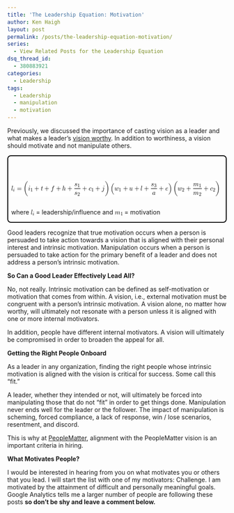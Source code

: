 ```yaml
---
title: 'The Leadership Equation: Motivation'
author: Ken Haigh
layout: post
permalink: /posts/the-leadership-equation-motivation/
series:
  - View Related Posts for the Leadership Equation
dsq_thread_id:
  - 380883921
categories:
  - Leadership
tags:
  - Leadership
  - manipulation
  - motivation
---
```

Previously, we discussed the importance of casting vision as a leader and what makes a leader&#8217;s [vision worthy][1]. In addition to worthiness, a vision should motivate and not manipulate others.

<div style="border: 2px solid #000; padding: 7px 7px 0px; margin-bottom: 7px; border-radius: 8px; -moz-border-radius: 8px; -webkit-border-radius: 8px;">
  <p class="ql-left-displayed-equation" style="line-height: 36px;">
    <span class="ql-right-eqno"> &nbsp; </span><span class="ql-left-eqno"> &nbsp; </span><img src="/wp-content/ql-cache/quicklatex.com-1add2105e78d180c2c56e665e406a4db_l3.png" height="36" width="477" class="ql-img-displayed-equation " alt="&#92;&#91; &#108;&#95;&#105;&#32;&#61;&#32;&#92;&#108;&#101;&#102;&#116;&#32;&#40;&#32;&#105;&#95;&#49;&#32;&#43;&#32;&#116;&#32;&#43;&#32;&#102;&#32;&#43;&#32;&#104;&#32;&#43;&#32;&#92;&#102;&#114;&#97;&#99;&#123;&#115;&#95;&#49;&#125;&#123;&#115;&#95;&#50;&#125;&#32;&#43;&#32;&#99;&#95;&#49;&#32;&#43;&#32;&#106;&#92;&#114;&#105;&#103;&#104;&#116;&#32;&#41;&#92;&#108;&#101;&#102;&#116;&#32;&#40;&#32;&#119;&#95;&#49;&#32;&#43;&#32;&#117;&#32;&#43;&#32;&#108;&#32;&#43;&#32;&#92;&#102;&#114;&#97;&#99;&#123;&#115;&#95;&#51;&#125;&#123;&#97;&#125;&#32;&#43;&#32;&#101;&#32;&#92;&#114;&#105;&#103;&#104;&#116;&#32;&#41;&#92;&#108;&#101;&#102;&#116;&#32;&#40;&#32;&#119;&#95;&#50;&#32;&#43;&#32;&#92;&#102;&#114;&#97;&#99;&#123;&#109;&#95;&#49;&#125;&#123;&#109;&#95;&#50;&#125;&#32;&#43;&#32;&#99;&#95;&#50;&#32;&#32;&#92;&#114;&#105;&#103;&#104;&#116;&#32;&#41; &#92;&#93;" title="Rendered by QuickLaTeX.com" />
  </p>
  
  <p>
    where <img src="/wp-content/ql-cache/quicklatex.com-0c4401c34d885cf9bd7f1d7f7e127004_l3.png" class="ql-img-inline-formula " alt="&#108;&#95;&#105;" title="Rendered by QuickLaTeX.com" height="13" width="8" style="vertical-align: -2px;" /> = leadership/influence and <img src="/wp-content/ql-cache/quicklatex.com-357f857e4b63dde25613e6d97cd4b70d_l3.png" class="ql-img-inline-formula " alt="&#109;&#95;&#49;" title="Rendered by QuickLaTeX.com" height="10" width="18" style="vertical-align: -3px;" /> = motivation
  </p>
</div>

Good leaders recognize that true motivation occurs when a person is persuaded to take action towards a vision that is aligned with their personal interest and intrinsic motivation. Manipulation occurs when a person is persuaded to take action for the primary benefit of a leader and does not address a person&#8217;s intrinsic motivation.

**So Can a Good Leader Effectively Lead All?**

<!--more-->

No, not really. Intrinsic motivation can be defined as self-motivation or motivation that comes from within. A vision, i.e., external motivation must be congruent with a person&#8217;s intrinsic motivation. A vision alone, no matter how worthy, will ultimately not resonate with a person unless it is aligned with one or more internal motivators.

In addition, people have different internal motivators. A vision will ultimately be compromised in order to broaden the appeal for all.

**Getting the Right People Onboard**

As a leader in any organization, finding the right people whose intrinsic motivation is aligned with the vision is critical for success. Some call this &#8220;fit.&#8221;


A leader, whether they intended or not, will ultimately be forced into manipulating those that do not &#8220;fit&#8221; in order to get things done. Manipulation never ends well for the leader or the follower. The impact of manipulation is scheming, forced compliance, a lack of response, win / lose scenarios, resentment, and discord.

This is why at <a href="http://www.peoplematter.com" title="PeopleMatter">PeopleMatter</a>, alignment with the PeopleMatter vision is an important criteria in hiring.

**What Motivates People?**

I would be interested in hearing from you on what motivates you or others that you lead. I will start the list with one of my motivators: Challenge. I am motivated by the attainment of difficult and personally meaningful goals. Google Analytics tells me a larger number of people are following these posts
**so don&#8217;t be shy and leave a comment below.**

<!-- Start Shareaholic Recommendations Automatic -->

<!-- End Shareaholic Recommendations Automatic -->

[1]: /posts/the-leadership-equation-worthy-vision/ "The Leadership Equation: Worthy Vision"
